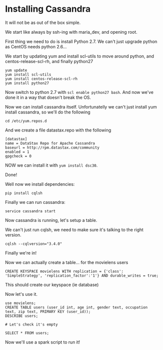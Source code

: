 
# Installing Cassandra

It will not be as out of the box simple. 

We start like always by ssh-ing with maria_dev, and opening root.

First thing we need to do is install Python 2.7. We can't just upgrade python as CentOS needs python 2.6...

We start by updating yum and install scl-utils to move around python, and centos-release-scl-rh, and finally python27

```
yum update
yum install scl-utils
yum install centos-release-scl-rh
yum install python27

```

Now switch to python 2.7 with ```scl enable python27 bash```. And now we've done it in a way that doesn't break the OS.

Now we can install cassandra itself. Unfortunatelly we can't just install yum install cassandra, so we'll do the following

```
cd /etc/yum.repos.d
```

And we create a file datastax.repo with the following

```
[datastax]
name = DataStax Repo for Apache Cassandra
baseurl = http://rpm.datastax.com/community
enabled = 1
gpgcheck = 0
```

NOW we can install it with ```yum install dsc30```.

Done!

Well now we install dependencies:

```
pip install cqlsh
```

Finally we can run cassandra:

```
service cassandra start
```


Now cassandra is running, let's setup a table.

We can't just run cqlsh, we need to make sure it's talking to the right version.

```
cqlsh --cqlversion="3.4.0"
```

Finally we're in!

Now we can actually create a table... for the movielens users

```
CREATE KEYSPACE movielens WITH replication = {'class': 'SimpleStrategy', 'replication_factor':'1'} AND durable_writes = true;
```

This should create our keyspace (ie database)

Now let's use it.

```
use movielens;
CREATE TABLE users (user_id int, age int, gender text, occupation text, zip text, PRIMARY KEY (user_id)); 
DESCRIBE users;

# Let's check it's empty

SELECT * FROM users;
```

Now we'll use a spark script to run it!




